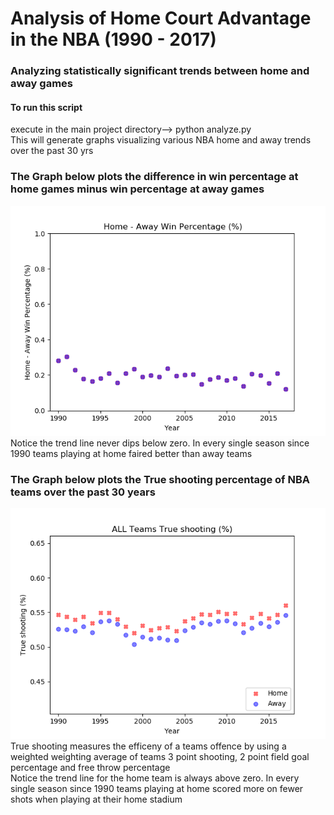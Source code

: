 #  Analysis of Home Court Advantage in the NBA (1990 - 2017)
### Analyzing statistically significant trends between home and away games

#### To run this script
execute in the main project directory--> python analyze.py <br />
This will generate graphs visualizing various NBA home and away trends over the past 30 yrs


### The Graph below plots the difference in win percentage at home games minus win percentage at away games
![ScreenShot](https://github.com/mabdinur/NBA_HomeCourtAnalysis/blob/master/Graphs/NBA_All_WinLoss_Differential.png)
<br />
Notice the trend line never dips below zero. In every single season since 1990 teams playing at home faired better than away teams


### The Graph below plots the True shooting percentage of NBA teams over the past 30 years
![ScreenShot](https://github.com/mabdinur/NBA_HomeCourtAnalysis/blob/master/Graphs/NBA_All_Trueshooting.png)
<br />
True shooting measures the efficeny of a teams offence by using a weighted weighting average of teams 3 point shooting, 2 point field goal percentage and free throw percentage
<br />
Notice the trend line for the home team is always above zero. In every single season since 1990 teams playing at home scored more on fewer shots when playing at their home stadium
